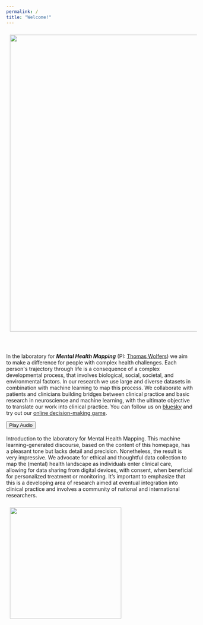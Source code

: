 ```yaml
---
permalink: /
title: "Welcome!"
---
```


<img align="center" src="https://mhm-lab.github.io/images/water.png" width="800px" style="padding: 10px;">  
<br><br><br>

In the laboratory for ***Mental Health Mapping*** (PI: [Thomas Wolfers](https://thomaswolfers.github.io)) we aim to make a difference for people with complex health challenges. Each person's trajectory through life is a consequence of a complex developmental process, that involves biological, social, societal, and environmental factors. In our research we use large and diverse datasets in combination with machine learning to map this process. We collaborate with patients and clinicians building bridges between clinical practice and basic research in neuroscience and machine learning, with the ultimate objective to translate our work into clinical practice. You can follow us on [bluesky](https://bsky.app/profile/thomaswolfers.bsky.social) and try out our [online decision-making game](https://main.dzptso8bocuv8.amplifyapp.com).

<button onclick="document.getElementById('audioPlayer').play()">Play Audio</button>  
<audio id="audioPlayer" src="https://MHM-lab.github.io/files/MHM_lab.wav"></audio>  
Introduction to the laboratory for Mental Health Mapping. This machine learning-generated discourse, based on the content of this homepage, has a pleasant tone but lacks detail and precision. Nonetheless, the result is very impressive. We advocate for ethical and thoughtful data collection to map the (mental) health landscape as individuals enter clinical care, allowing for data sharing from digital devices, with consent, when beneficial for personalized treatment or monitoring. It’s important to emphasize that this is a developing area of research aimed at eventual integration into clinical practice and involves a community of national and international researchers.

<img align="center" src="https://mhm-lab.github.io/images/logo3.png" width="300px" style="padding: 10px;">  
